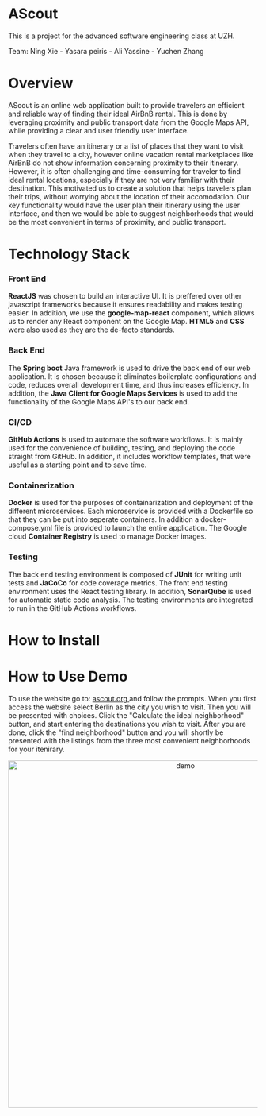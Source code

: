 # AScout

This is a project for the advanced software engineering class at UZH. 

Team: Ning Xie - Yasara peiris - Ali Yassine - Yuchen Zhang

# Overview 

AScout is an online web application built to provide travelers an efficient and reliable way of finding their ideal AirBnB rental. This is done by leveraging proximity and public transport data from the Google Maps API, while providing a clear and user friendly user interface. 

Travelers often have an itinerary or a list of places that they want to visit when they travel to a city, however online vacation rental marketplaces like AirBnB do not show information concerning proximity to their itinerary. However, it is often challenging and time-consuming for traveler to find ideal rental locations, especially if they are not very familiar with their destination. This motivated us to create a solution that helps travelers plan their trips, without worrying about the location of their accomodation. Our key functionality would have the user plan their itinerary using the user interface, and then we would be able to suggest neighborhoods that would be the most convenient in terms of proximity, and public transport.


# Technology Stack

### Front End

**ReactJS** was chosen to build an interactive UI. It is preffered over other javascript frameworks because it ensures readability and makes testing easier. In addition, we use the **google-map-react** component, which allows us to render any React component on the Google Map. **HTML5** and **CSS** were also used as they are the de-facto standards.

### Back End

The **Spring boot** Java framework is used to drive the back end of our web application. It is chosen because it eliminates boilerplate configurations and code, reduces overall development time, and thus increases efficiency. In addition, the **Java Client for Google Maps Services** is used to add the functionality of the Google Maps API's to our back end.

### CI/CD

**GitHub Actions** is used to automate the software workflows. It is mainly used for the convenience of building, testing, and deploying the code straight from GitHub. In addition, it includes workflow templates, that were useful as a starting point and to save time.

### Containerization

**Docker** is used for the purposes of containarization and deployment of the different microservices. Each microservice is provided with a Dockerfile so that they can be put into seperate containers. In addition a docker-compose.yml file is provided to launch the entire application. The Google cloud **Container Registry** is used to manage Docker images.

### Testing
The back end testing environment is composed of **JUnit** for writing unit tests and **JaCoCo** for code coverage metrics. The front end testing environment uses the React testing library. In addition, **SonarQube** is used for automatic static code analysis. The testing environments are integrated to run in the GitHub Actions workflows.

 


# How to Install

      
# How to Use Demo

To use the website go to: <a href="http://ascout.org/"> ascout.org </a> and follow the prompts. When you first access the website select Berlin as the city you wish to visit. Then you will be presented with choices. Click the "Calculate the ideal neighborhood" button, and start entering the destinations you wish to visit. After you are done, click the "find neighborhood" button and you will shortly be presented with the listings from the three most convenient neighborhoods for your itenirary.

<p align="center">
  <img width="700" align="center" src="https://github.com/ningxie1991/AScout/blob/develop/images/Wiki/demoascout.gif" alt="demo"/>
</p>

